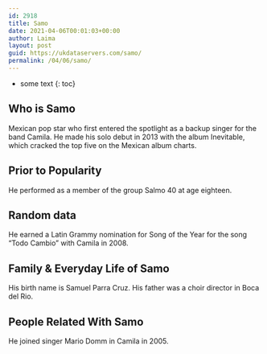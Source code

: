 ```yaml
---
id: 2918
title: Samo
date: 2021-04-06T00:01:03+00:00
author: Laima
layout: post
guid: https://ukdataservers.com/samo/
permalink: /04/06/samo/
---
```


* some text
{: toc}


## Who is Samo
                  
                  
                  
Mexican pop star who first entered the spotlight as a backup singer for the band Camila. He made his solo debut in 2013 with the album Inevitable, which cracked the top five on the Mexican album charts.
                  
              
            
              
            
                
                
                
## Prior to Popularity
                  
                  
                  
He performed as a member of the group Salmo 40 at age eighteen.
                  
              
            
              
            
                
                
                
## Random data
                  
                  
                  
He earned a Latin Grammy nomination for Song of the Year for the song &#8220;Todo Cambio&#8221; with Camila in 2008.
                  
              
            
              
            
                
                
                
## Family & Everyday Life of Samo
                  
                  
                  
His birth name is Samuel Parra Cruz. His father was a choir director in Boca del Rio.
                  
              
            
              
            
                
                
                
## People Related With Samo
                  
                  
                  
He joined singer Mario Domm in Camila in 2005.
                  
              
            
              
            
                
              
            
              
              
            
            
              
            
          
          
          